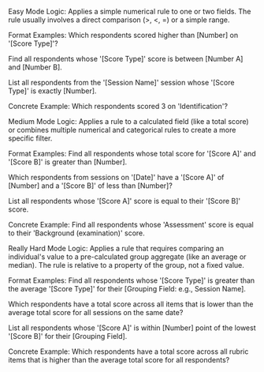 Easy Mode
Logic: Applies a simple numerical rule to one or two fields. The rule usually involves a direct comparison (>, <, =) or a simple range.

Format Examples:
Which respondents scored higher than [Number] on '[Score Type]'?

Find all respondents whose '[Score Type]' score is between [Number A] and [Number B].

List all respondents from the '[Session Name]' session whose '[Score Type]' is exactly [Number].

Concrete Example:
Which respondents scored 3 on 'Identification'?

Medium Mode
Logic: Applies a rule to a calculated field (like a total score) or combines multiple numerical and categorical rules to create a more specific filter.

Format Examples:
Find all respondents whose total score for '[Score A]' and '[Score B]' is greater than [Number].

Which respondents from sessions on '[Date]' have a '[Score A]' of [Number] and a '[Score B]' of less than [Number]?

List all respondents whose '[Score A]' score is equal to their '[Score B]' score.

Concrete Example:
Find all respondents whose 'Assessment' score is equal to their 'Background (examination)' score.

Really Hard Mode
Logic: Applies a rule that requires comparing an individual's value to a pre-calculated group aggregate (like an average or median). The rule is relative to a property of the group, not a fixed value.

Format Examples:
Find all respondents whose '[Score Type]' is greater than the average '[Score Type]' for their [Grouping Field: e.g., Session Name].

Which respondents have a total score across all items that is lower than the average total score for all sessions on the same date?

List all respondents whose '[Score A]' is within [Number] point of the lowest '[Score B]' for their [Grouping Field].

Concrete Example:
Which respondents have a total score across all rubric items that is higher than the average total score for all respondents?